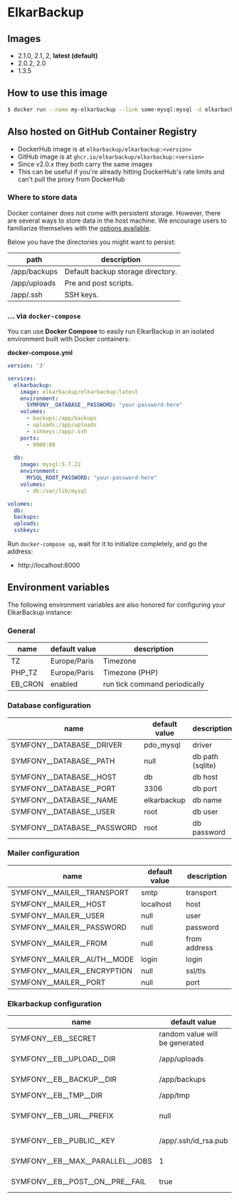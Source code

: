 # ElkarBackup

## Images
- 2.1.0, 2.1, 2, **latest (default)** 
- 2.0.2, 2.0
- 1.3.5

## How to use this image

```sh
$ docker run --name my-elkarbackup --link some-mysql:mysql -d elkarbackup/elkarbackup:latest
```

## Also hosted on GitHub Container Registry
- DockerHub image is at `elkarbackup/elkarbackup:<version>`
- GitHub image is at `ghcr.io/elkarbackup/elkarbackup:<version>`
- Since v2.0.x they both carry the same images
- This can be useful if you're already hitting DockerHub's rate limits and can't pull the proxy from DockerHub

### Where to store data
Docker container does not come with persistent storage. However, there are
several ways to store data in the host machine. We encourage users to
familiarize themselves with the [options available](https://docs.docker.com/storage/).

Below you have the directories you might want to persist:

| path           | description                        |
|----------------|------------------------------------|
| /app/backups   | Default backup storage directory.  |
| /app/uploads   | Pre and post scripts.              |
| /app/.ssh      | SSH keys.                          |

### ... via `docker-compose`

You can use **Docker Compose** to easily run ElkarBackup in an isolated environment built with Docker containers:

**docker-compose.yml**
```yaml
version: '3'

services:
  elkarbackup:
    image: elkarbackup/elkarbackup:latest
    environment:
      SYMFONY__DATABASE__PASSWORD: "your-password-here"
    volumes:
      - backups:/app/backups
      - uploads:/app/uploads
      - sshkeys:/app/.ssh
    ports:
      - 8000:80
    
  db:
    image: mysql:5.7.22
    environment:
      MYSQL_ROOT_PASSWORD: "your-password-here"
    volumes:
      - db:/var/lib/mysql

volumes:
  db:
  backups:
  uploads:
  sshkeys:
```

Run `docker-compose up`, wait for it to initialize completely, and go the address:
- http://localhost:8000

## Environment variables

The following environment variables are also honored for configuring your ElkarBackup instance:

### General

| name     | default value | description   |
|----------|---------------|---------------|
| TZ       | Europe/Paris  | Timezone      |
| PHP_TZ   | Europe/Paris  | Timezone (PHP)|
| EB_CRON  | enabled       | run tick command periodically|

### Database configuration

| name                        | default value | description |
|-----------------------------|---------------|-------------|
| SYMFONY__DATABASE__DRIVER   | pdo_mysql     | driver      |
| SYMFONY__DATABASE__PATH     | null          | db path (sqlite) |
| SYMFONY__DATABASE__HOST     | db            | db host     |
| SYMFONY__DATABASE__PORT     | 3306          | db port     |
| SYMFONY__DATABASE__NAME     | elkarbackup   | db name     |
| SYMFONY__DATABASE__USER     | root          | db user     |
| SYMFONY__DATABASE__PASSWORD | root          | db password |


### Mailer configuration

| name                        | default value | description  |
|-----------------------------|---------------|--------------|
| SYMFONY__MAILER__TRANSPORT  | smtp          | transport    |
| SYMFONY__MAILER__HOST       | localhost     | host         |
| SYMFONY__MAILER__USER       | null          | user         |
| SYMFONY__MAILER__PASSWORD   | null          | password     |
| SYMFONY__MAILER__FROM       | null          | from address |
| SYMFONY__MAILER__AUTH__MODE | login         | login        |
| SYMFONY__MAILER__ENCRYPTION | null          | ssl/tls      |
| SYMFONY__MAILER__PORT       | null          | port         |



### Elkarbackup configuration

| name                        | default value     | description |
|-----------------------------|-------------------|-------------|
| SYMFONY__EB__SECRET  | random value will be generated | framework secret |
| SYMFONY__EB__UPLOAD__DIR         | /app/uploads | scripts directory |
| SYMFONY__EB__BACKUP__DIR         | /app/backups | backups directory |
| SYMFONY__EB__TMP__DIR            | /app/tmp     | tmp directory |
| SYMFONY__EB__URL__PREFIX         | null         | url path prefix (i.e. /elkarbackup) |
| SYMFONY__EB__PUBLIC__KEY         | /app/.ssh/id_rsa.pub | ssh public key path |
| SYMFONY__EB__MAX__PARALLEL__JOBS | 1            | max parallel jobs |
| SYMFONY__EB__POST__ON__PRE__FAIL | true         | post on pre fail |

